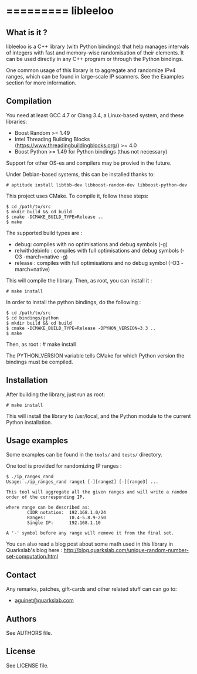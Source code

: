 =========
libleeloo
=========

What is it ?
------------

libleeloo is a C++ library (with Python bindings) that help manages intervals
of integers with fast and memory-wise randomisation of their elements. It can
be used directly in any C++ program or through the Python bindings.

One common usage of this library is to aggregate and randomize IPv4 ranges,
which can be found in large-scale IP scanners. See the Examples section for more
information.

Compilation
-----------

You need at least GCC 4.7 or Clang 3.4, a Linux-based system, and these libraries:

 * Boost Random >= 1.49
 * Intel Threading Building Blocks (https://www.threadingbuildingblocks.org/) >= 4.0
 * Boost Python >= 1.49 for Python bindings (thus not necessary)

Support for other OS-es and compilers may be provied in the future.

Under Debian-based systems, this can be installed thanks to:

    # aptitude install libtbb-dev libboost-random-dev libboost-python-dev

This project uses CMake. To compile it, follow these steps:

    $ cd /path/to/src
    $ mkdir build && cd build
    $ cmake -DCMAKE_BUILD_TYPE=Release ..
    $ make

The supported build types are :

 * debug: compiles with no optimisations and debug symbols (-g)
 * relwithdebinfo : compiles with full optimisations and debug symbols (-O3 -march=native -g)
 * release : compiles with full optimisations and no debug symbol (-O3 -march=native)

This will compile the library. Then, as root, you can install it :

    # make install

In order to install the python bindings, do the following :

    $ cd /path/to/src
    $ cd bindings/python
    $ mkdir build && cd build
    $ cmake -DCMAKE_BUILD_TYPE=Release -DPYHON_VERSION=3.3 ..
    $ make

Then, as root :
    # make install

The PYTHON_VERSION variable tells CMake for which Python version the bindings must be compiled.

Installation
------------

After building the library, just run as root:

    # make install

This will install the library to /usr/local, and the Python module to the current Python installation.

Usage examples
--------------

Some examples can be found in the ``tools/`` and ``tests/`` directory.

One tool is provided for randomizing IP ranges :

    $ ./ip_ranges_rand
    Usage: ./ip_ranges_rand range1 [-][range2] [-][range3] ...
    
    This tool will aggregate all the given ranges and will write a random order of the corresponding IP.
    
    where range can be described as:
            CIDR notation:  192.168.1.0/24
            Ranges:         10.4-5.8.9-250
            Single IP:      192.168.1.10
    
    A '-' symbol before any range will remove it from the final set.

You can also read a blog post about some math used in this library in Quarkslab's blog here : http://blog.quarkslab.com/unique-random-number-set-computation.html

Contact
-------

Any remarks, patches, gift-cards and other related stuff can can go to:

 * aguinet@quarkslab.com

Authors
-------

See AUTHORS file.

License
-------

See LICENSE file.
